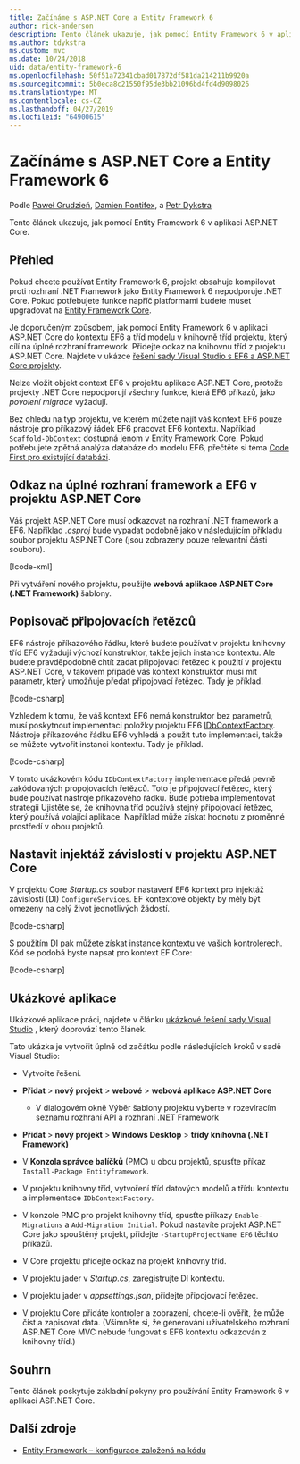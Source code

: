 ```yaml
---
title: Začínáme s ASP.NET Core a Entity Framework 6
author: rick-anderson
description: Tento článek ukazuje, jak pomocí Entity Framework 6 v aplikaci ASP.NET Core.
ms.author: tdykstra
ms.custom: mvc
ms.date: 10/24/2018
uid: data/entity-framework-6
ms.openlocfilehash: 50f51a72341cbad017872df581da214211b9920a
ms.sourcegitcommit: 5b0eca8c21550f95de3bb21096bd4fd4d9098026
ms.translationtype: MT
ms.contentlocale: cs-CZ
ms.lasthandoff: 04/27/2019
ms.locfileid: "64900615"
---
```

# <a name="get-started-with-aspnet-core-and-entity-framework-6"></a>Začínáme s ASP.NET Core a Entity Framework 6

Podle [Paweł Grudzień](https://github.com/pgrudzien12), [Damien Pontifex](https://github.com/DamienPontifex), a [Petr Dykstra](https://github.com/tdykstra)

Tento článek ukazuje, jak pomocí Entity Framework 6 v aplikaci ASP.NET Core.

## <a name="overview"></a>Přehled

Pokud chcete používat Entity Framework 6, projekt obsahuje kompilovat proti rozhraní .NET Framework jako Entity Framework 6 nepodporuje .NET Core. Pokud potřebujete funkce napříč platformami budete muset upgradovat na [Entity Framework Core](/ef/).

Je doporučeným způsobem, jak pomocí Entity Framework 6 v aplikaci ASP.NET Core do kontextu EF6 a tříd modelu v knihovně tříd projektu, který cílí na úplné rozhraní framework. Přidejte odkaz na knihovnu tříd z projektu ASP.NET Core. Najdete v ukázce [řešení sady Visual Studio s EF6 a ASP.NET Core projekty](https://github.com/aspnet/AspNetCore.Docs/tree/master/aspnetcore/data/entity-framework-6/sample/).

Nelze vložit objekt context EF6 v projektu aplikace ASP.NET Core, protože projekty .NET Core nepodporují všechny funkce, která EF6 příkazů, jako *povolení migrace* vyžadují.

Bez ohledu na typ projektu, ve kterém můžete najít váš kontext EF6 pouze nástroje pro příkazový řádek EF6 pracovat EF6 kontextu. Například `Scaffold-DbContext` dostupná jenom v Entity Framework Core. Pokud potřebujete zpětná analýza databáze do modelu EF6, přečtěte si téma [Code First pro existující databázi](https://msdn.microsoft.com/jj200620).

## <a name="reference-full-framework-and-ef6-in-the-aspnet-core-project"></a>Odkaz na úplné rozhraní framework a EF6 v projektu ASP.NET Core

Váš projekt ASP.NET Core musí odkazovat na rozhraní .NET framework a EF6. Například *.csproj* bude vypadat podobně jako v následujícím příkladu soubor projektu ASP.NET Core (jsou zobrazeny pouze relevantní části souboru).

[!code-xml[](entity-framework-6/sample/MVCCore/MVCCore.csproj?range=3-9&highlight=2)]

Při vytváření nového projektu, použijte **webová aplikace ASP.NET Core (.NET Framework)** šablony.

## <a name="handle-connection-strings"></a>Popisovač připojovacích řetězců

EF6 nástroje příkazového řádku, které budete používat v projektu knihovny tříd EF6 vyžadují výchozí konstruktor, takže jejich instance kontextu. Ale budete pravděpodobně chtít zadat připojovací řetězec k použití v projektu ASP.NET Core, v takovém případě váš kontext konstruktor musí mít parametr, který umožňuje předat připojovací řetězec. Tady je příklad.

[!code-csharp[](entity-framework-6/sample/EF6/SchoolContext.cs?name=snippet_Constructor)]

Vzhledem k tomu, že váš kontext EF6 nemá konstruktor bez parametrů, musí poskytnout implementaci položky projektu EF6 [IDbContextFactory](https://msdn.microsoft.com/library/hh506876). Nástroje příkazového řádku EF6 vyhledá a použít tuto implementaci, takže se můžete vytvořit instanci kontextu. Tady je příklad.

[!code-csharp[](entity-framework-6/sample/EF6/SchoolContextFactory.cs?name=snippet_IDbContextFactory)]

V tomto ukázkovém kódu `IDbContextFactory` implementace předá pevně zakódovaných propojovacích řetězců. Toto je připojovací řetězec, který bude používat nástroje příkazového řádku. Bude potřeba implementovat strategii Ujistěte se, že knihovna tříd používá stejný připojovací řetězec, který používá volající aplikace. Například může získat hodnotu z proměnné prostředí v obou projektů.

## <a name="set-up-dependency-injection-in-the-aspnet-core-project"></a>Nastavit injektáž závislostí v projektu ASP.NET Core

V projektu Core *Startup.cs* soubor nastavení EF6 kontext pro injektáž závislostí (DI) `ConfigureServices`. EF kontextové objekty by měly být omezeny na celý život jednotlivých žádostí.

[!code-csharp[](entity-framework-6/sample/MVCCore/Startup.cs?name=snippet_ConfigureServices&highlight=5)]

S použitím DI pak můžete získat instance kontextu ve vašich kontrolerech. Kód se podobá byste napsat pro kontext EF Core:

[!code-csharp[](entity-framework-6/sample/MVCCore/Controllers/StudentsController.cs?name=snippet_ContextInController)]

## <a name="sample-application"></a>Ukázkové aplikace

Ukázkové aplikace práci, najdete v článku [ukázkové řešení sady Visual Studio](https://github.com/aspnet/AspNetCore.Docs/tree/master/aspnetcore/data/entity-framework-6/sample/) , který doprovází tento článek.

Tato ukázka je vytvořit úplně od začátku podle následujících kroků v sadě Visual Studio:

* Vytvořte řešení.

* **Přidat** > **nový projekt** > **webové** > **webová aplikace ASP.NET Core**
  * V dialogovém okně Výběr šablony projektu vyberte v rozevíracím seznamu rozhraní API a rozhraní .NET Framework

* **Přidat** > **nový projekt** > **Windows Desktop** > **třídy knihovna (.NET Framework)**

* V **Konzola správce balíčků** (PMC) u obou projektů, spusťte příkaz `Install-Package Entityframework`.

* V projektu knihovny tříd, vytvoření tříd datových modelů a třídu kontextu a implementace `IDbContextFactory`.

* V konzole PMC pro projekt knihovny tříd, spusťte příkazy `Enable-Migrations` a `Add-Migration Initial`. Pokud nastavíte projekt ASP.NET Core jako spouštěný projekt, přidejte `-StartupProjectName EF6` těchto příkazů.

* V Core projektu přidejte odkaz na projekt knihovny tříd.

* V projektu jader v *Startup.cs*, zaregistrujte DI kontextu.

* V projektu jader v *appsettings.json*, přidejte připojovací řetězec.

* V projektu Core přidáte kontroler a zobrazení, chcete-li ověřit, že může číst a zapisovat data. (Všimněte si, že generování uživatelského rozhraní ASP.NET Core MVC nebude fungovat s EF6 kontextu odkazován z knihovny tříd.)

## <a name="summary"></a>Souhrn

Tento článek poskytuje základní pokyny pro používání Entity Framework 6 v aplikaci ASP.NET Core.

## <a name="additional-resources"></a>Další zdroje

* [Entity Framework – konfigurace založená na kódu](https://msdn.microsoft.com/data/jj680699.aspx)
